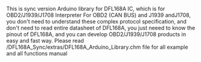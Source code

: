 This is sync version Arduino library for DFL168A IC, which is for OBD2/J1939/J1708 Interpreter For OBD2 (CAN BUS) and J1939 andJ1708, you don't need to understand these complex protocol specification, and don't need to read entire datasheet of DFL168A, you just neeed to know the pinout of DFL168A, and you can develop OBD2/J1939/J1708 products in easy and fast way. Please read /DFL168A_Sync/extras/DFL168A_Arduino_Library.chm file for all example and all functions manual
